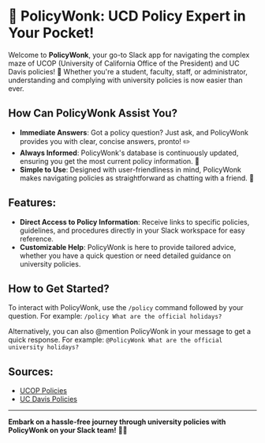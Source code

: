 # 📘 PolicyWonk: UCD Policy Expert in Your Pocket!

Welcome to **PolicyWonk**, your go-to Slack app for navigating the complex maze of UCOP (University of California Office of the President) and UC Davis policies! 🌟 Whether you're a student, faculty, staff, or administrator, understanding and complying with university policies is now easier than ever.

## How Can PolicyWonk Assist You?
- **Immediate Answers**: Got a policy question? Just ask, and PolicyWonk provides you with clear, concise answers, pronto! ✏️
- **Always Informed**: PolicyWonk's database is continuously updated, ensuring you get the most current policy information. 📅
- **Simple to Use**: Designed with user-friendliness in mind, PolicyWonk makes navigating policies as straightforward as chatting with a friend. 🤝

## Features:
- **Direct Access to Policy Information**: Receive links to specific policies, guidelines, and procedures directly in your Slack workspace for easy reference.
- **Customizable Help**: PolicyWonk is here to provide tailored advice, whether you have a quick question or need detailed guidance on university policies.

## How to Get Started?
To interact with PolicyWonk, use the `/policy` command followed by your question. For example: `/policy What are the official holidays?`

Alternatively, you can also @mention PolicyWonk in your message to get a quick response. For example: `@PolicyWonk What are the official university holidays?`

## Sources:
- [UCOP Policies](https://policy.ucop.edu/)
- [UC Davis Policies](https://manuals.ucdavis.edu/)

---

**Embark on a hassle-free journey through university policies with PolicyWonk on your Slack team!** 📘🚀